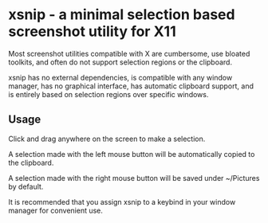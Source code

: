 # xsnip - a minimal selection based screenshot utility for X11
Most screenshot utilities compatible with X are cumbersome, use bloated toolkits, and often do not support selection regions or the clipboard. 

xsnip has no external dependencies, is compatible with any window manager, has no graphical interface, has automatic clipboard support, and is entirely based on selection regions over specific windows.

## Usage
Click and drag anywhere on the screen to make a selection.

A selection made with the left mouse button will be automatically copied to the clipboard.

A selection made with the right mouse button will be saved under ~/Pictures by default.

It is recommended that you assign xsnip to a keybind in your window manager for convenient use.
